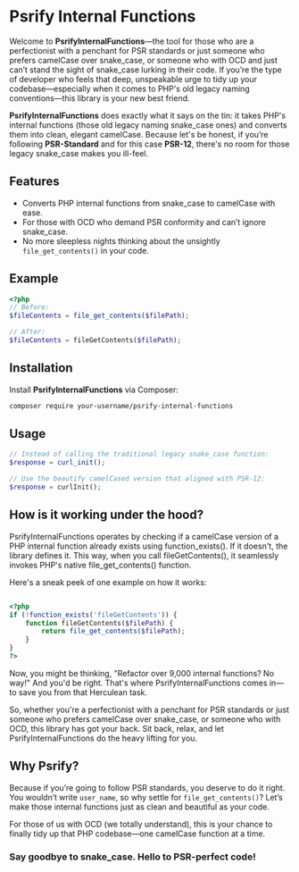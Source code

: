# Psrify Internal Functions

Welcome to **PsrifyInternalFunctions**—the tool for those who are a perfectionist with a penchant for PSR standards or just someone who prefers camelCase over snake_case, or someone who with OCD and just can’t stand the sight of snake_case lurking in their code. If you’re the type of developer who feels that deep, unspeakable urge to tidy up your codebase—especially when it comes to PHP's old legacy naming conventions—this library is your new best friend.

**PsrifyInternalFunctions** does exactly what it says on the tin: it takes PHP's internal functions (those old legacy naming snake_case ones) and converts them into clean, elegant camelCase. Because let's be honest, if you’re following **PSR-Standard** and for this case **PSR-12**, there's no room for those legacy snake_case makes you ill-feel.

## Features

- Converts PHP internal functions from snake_case to camelCase with ease.
- For those with OCD who demand PSR conformity and can’t ignore snake_case.
- No more sleepless nights thinking about the unsightly `file_get_contents()` in your code.

## Example

```php
<?php
// Before:
$fileContents = file_get_contents($filePath);

// After:
$fileContents = fileGetContents($filePath);
```

## Installation

Install **PsrifyInternalFunctions** via Composer:

```bash
composer require your-username/psrify-internal-functions
```

## Usage

```php
// Instead of calling the traditional legacy snake_case function:
$response = curl_init();

// Use the beautify camelCased version that aligned with PSR-12:
$response = curlInit();
```

## How is it working under the hood?

PsrifyInternalFunctions operates by checking if a camelCase version of a PHP internal function already exists using function_exists(). If it doesn't, the library defines it. This way, when you call fileGetContents(), it seamlessly invokes PHP's native file_get_contents() function.

Here's a sneak peek of one example on how it works:

```php

<?php
if (!function_exists('fileGetContents')) {
    function fileGetContents($filePath) {
        return file_get_contents($filePath);
    }
}
?>


```

Now, you might be thinking, "Refactor over 9,000 internal functions? No way!" And you'd be right. That's where PsrifyInternalFunctions comes in—to save you from that Herculean task.

So, whether you're a perfectionist with a penchant for PSR standards or just someone who prefers camelCase over snake_case, or someone who with OCD, this library has got your back. Sit back, relax, and let PsrifyInternalFunctions do the heavy lifting for you.

## Why Psrify?

Because if you’re going to follow PSR standards, you deserve to do it right. You wouldn’t write `user_name`, so why settle for `file_get_contents()`? Let’s make those internal functions just as clean and beautiful as your code.

For those of us with OCD (we totally understand), this is your chance to finally tidy up that PHP codebase—one camelCase function at a time.

### Say goodbye to snake_case. Hello to PSR-perfect code!
